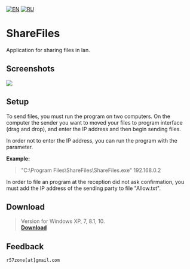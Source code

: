 [![EN](https://user-images.githubusercontent.com/9499881/33184537-7be87e86-d096-11e7-89bb-f3286f752bc6.png)](https://github.com/r57zone/ShareFiles/blob/master/README.md)
[![RU](https://user-images.githubusercontent.com/9499881/27683795-5b0fbac6-5cd8-11e7-929c-057833e01fb1.png)](https://github.com/r57zone/ShareFiles/blob/master/README.RU.md) 
# ShareFiles
Application for sharing files in lan.

## Screenshots
![](https://user-images.githubusercontent.com/9499881/71770279-521aef80-2f44-11ea-84a7-fef649cb3207.PNG)

## Setup
To send files, you must run the program on two computers. On the computer the sender you want to moved your files to program interface (drag and drop), and enter the IP address and then begin sending files.


In order not to enter the IP address, you can run the program with the parameter.


**Example:**
>"C:\Program Files\ShareFiles\ShareFiles.exe" 192.168.0.2

In order to file an program at the reception did not ask confirmation, you must add the IP address of the sending party to file "Allow.txt".

## Download
>Version for Windows XP, 7, 8.1, 10.<br>
**[Download](https://github.com/r57zone/ShareFiles/releases)**

## Feedback
`r57zone[at]gmail.com`
